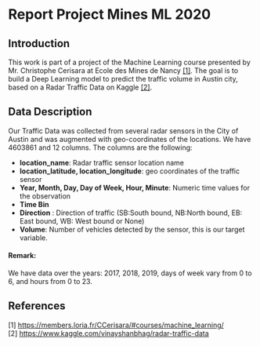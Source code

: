 # Report Project Mines ML 2020

## Introduction
This work is part of a project of the Machine Learning course presented by Mr. Christophe Cerisara at Ecole des Mines de Nancy [[1]](#1). 
The goal is to build a Deep Learning model to predict the traffic volume in Austin city, based on a Radar Traffic Data on Kaggle [[2]](#2).

## Data Description
Our Traffic Data was collected from several radar sensors in the City of Austin and was augmented with geo-coordinates of the locations.
We have 4603861 and 12 columns. The columns are the following:
* **location_name**: Radar traffic sensor location name
* **location_latitude, location_longitude**: geo coordinates of the traffic sensor
* **Year, Month, Day, Day of Week, Hour, Minute**: Numeric time values for the observation
* **Time Bin**
* **Direction** : Direction of traffic (SB:South bound, NB:North bound, EB: East bound, WB: West bound or None)
* **Volume**: Number of vehicles detected by the sensor, this is our target variable.
#### Remark:
We have data over the years: 2017, 2018, 2019, days of week vary from 0 to 6, and hours from 0 to 23.



## References
<a id="1">[1]</a> 
https://members.loria.fr/CCerisara/#courses/machine_learning/ <br>
<a id="2">[2]</a> 
https://www.kaggle.com/vinayshanbhag/radar-traffic-data
